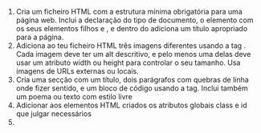 1. Cria um ficheiro HTML com a estrutura mínima obrigatória para uma página web. Inclui a declaração do tipo de documento, o elemento com os seus elementos filhos e , e dentro do adiciona um título apropriado para a página.
2. Adiciona ao teu ficheiro HTML três imagens diferentes usando a tag . Cada imagem deve ter um alt descritivo, e pelo menos uma delas deve usar um atributo width ou height para controlar o seu tamanho. Usa imagens de URLs externas ou locais.
3. Cria uma secção com um título, dois parágrafos com quebras de linha onde fizer sentido, e um bloco de código usando a tag. Inclui também um poema ou texto com estilo livre
4. Adicionar aos elementos HTML criados os atributos globais class e id que julgar necessários
5. 